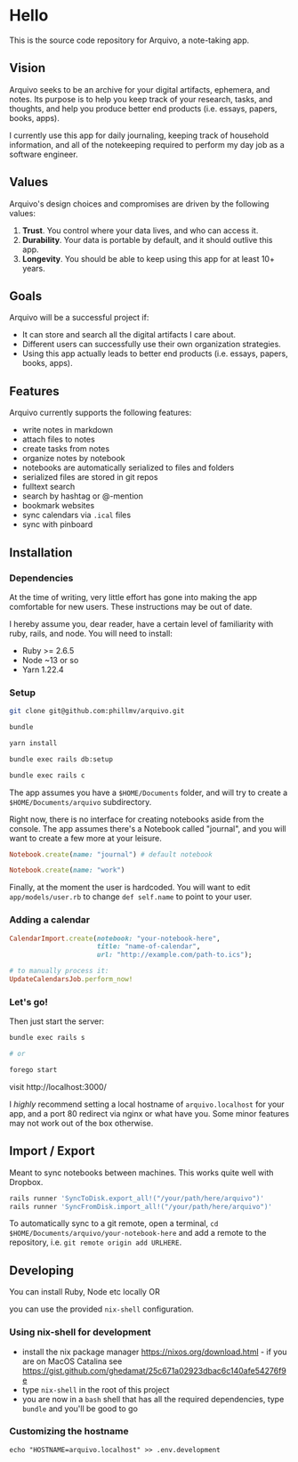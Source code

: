 # Hello

This is the source code repository for Arquivo, a note-taking app.

## Vision

Arquivo seeks to be an archive for your digital artifacts, ephemera, and notes. Its purpose is to help you keep track of your research, tasks, and thoughts, and help you produce better end products (i.e. essays, papers, books, apps).

I currently use this app for daily journaling, keeping track of household information, and all of the notekeeping required to perform my day job as a software engineer.

## Values

Arquivo's design choices and compromises are driven by the following values:

1. **Trust**. You control where your data lives, and who can access it.
2. **Durability**. Your data is portable by default, and it should outlive this app.
3. **Longevity**. You should be able to keep using this app for at least 10+ years.

## Goals

Arquivo will be a successful project if:

- It can store and search all the digital artifacts I care about.
- Different users can successfully use their own organization strategies.
- Using this app actually leads to better end products (i.e. essays, papers, books, apps).

## Features

Arquivo currently supports the following features:

- write notes in markdown
- attach files to notes
- create tasks from notes
- organize notes by notebook
- notebooks are automatically serialized to files and folders
- serialized files are stored in git repos
- fulltext search
- search by hashtag or @-mention
- bookmark websites
- sync calendars via `.ical` files
- sync with pinboard


## Installation
### Dependencies

At the time of writing, very little effort has gone into making the app comfortable for new users. These instructions may be out of date.

I hereby assume you, dear reader, have a certain level of familiarity with ruby, rails, and node. You will need to install:

- Ruby >= 2.6.5
- Node ~13 or so
- Yarn 1.22.4

### Setup

```bash
git clone git@github.com:phillmv/arquivo.git

bundle

yarn install

bundle exec rails db:setup

bundle exec rails c
```

The app assumes you have a `$HOME/Documents` folder, and will try to create a `$HOME/Documents/arquivo` subdirectory.

Right now, there is no interface for creating notebooks aside from the console. The app assumes there's a Notebook called "journal", and you will want to create a few more at your leisure.

```ruby
Notebook.create(name: "journal") # default notebook

Notebook.create(name: "work")
```

Finally, at the moment the user is hardcoded. You will want to edit `app/models/user.rb` to change `def self.name` to point to your user.

### Adding a calendar

```ruby
CalendarImport.create(notebook: "your-notebook-here",
                      title: "name-of-calendar",
                      url: "http://example.com/path-to.ics");

# to manually process it:
UpdateCalendarsJob.perform_now!

```

### Let's go!

Then just start the server:

```bash
bundle exec rails s

# or

forego start
```

visit http://localhost:3000/

I _highly_ recommend setting a local hostname of `arquivo.localhost` for your app, and a port 80 redirect via nginx or what have you. Some minor features may not work out of the box otherwise.

## Import / Export

Meant to sync notebooks between machines. This works quite well with Dropbox.

```bash
rails runner 'SyncToDisk.export_all!("/your/path/here/arquivo")'
rails runner 'SyncFromDisk.import_all!("/your/path/here/arquivo")'
```

To automatically sync to a git remote, open a terminal, `cd $HOME/Documents/arquivo/your-notebook-here` and add a remote to the repository, i.e. `git remote origin add URLHERE`.

## Developing

You can install Ruby, Node etc locally OR

you can use the provided `nix-shell` configuration.

### Using nix-shell for development

* install the nix package manager https://nixos.org/download.html - if you are on MacOS Catalina see https://gist.github.com/ghedamat/25c671a02923dbac6c140afe54276f9e
* type `nix-shell` in the root of this project
* you are now in a `bash` shell that has all the required dependencies, type `bundle` and you'll be good to go

### Customizing the hostname

```
echo "HOSTNAME=arquivo.localhost" >> .env.development
```
